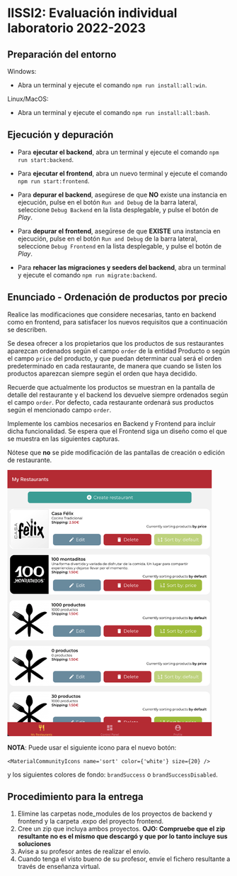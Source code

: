 # IISSI2: Evaluación individual laboratorio 2022-2023

## Preparación del entorno

Windows:

* Abra un terminal y ejecute el comando `npm run install:all:win`.

Linux/MacOS:

* Abra un terminal y ejecute el comando `npm run install:all:bash`.

## Ejecución y depuración

* Para **ejecutar el backend**, abra un terminal y ejecute el comando `npm run start:backend`.

* Para **ejecutar el frontend**, abra un nuevo terminal y ejecute el comando `npm run start:frontend`.

* Para **depurar el backend**, asegúrese de que **NO** existe una instancia en ejecución, pulse en el botón `Run and Debug` de la barra lateral, seleccione `Debug Backend` en la lista desplegable, y pulse el botón de *Play*.

* Para **depurar el frontend**, asegúrese de que **EXISTE** una instancia en ejecución, pulse en el botón `Run and Debug` de la barra lateral, seleccione `Debug Frontend` en la lista desplegable, y pulse el botón de *Play*.

* Para **rehacer las migraciones y seeders del backend**, abra un terminal y ejecute el comando `npm run migrate:backend`.

## Enunciado - Ordenación de productos por precio

Realice las modificaciones que considere necesarias, tanto en backend como en frontend, para satisfacer los nuevos requisitos que a continuación se describen.

Se desea ofrecer a los propietarios que los productos de sus restaurantes aparezcan ordenados según el campo `order` de la entidad Producto o según el campo `price` del producto, y que puedan determinar cual será el orden predeterminado en cada restaurante, de manera que cuando se listen los productos aparezcan siempre según el orden que haya decidido.

Recuerde que actualmente los productos se muestran en la pantalla de detalle del restaurante y el backend los devuelve siempre ordenados según el campo `order`. Por defecto, cada restaurante ordenará sus productos según el mencionado campo `order`.

Implemente los cambios necesarios en Backend y Frontend para incluir dicha funcionalidad. Se espera que el Frontend siga un diseño como el que se muestra en las siguientes capturas.

Nótese que **no** se pide modificación de las pantallas de creación o edición de restaurante.

<img height="600" alt="Aspecto de la pantalla resultante" src="screenshot.png">

**NOTA**: Puede usar el siguiente icono para el nuevo botón:

```JSX
<MaterialCommunityIcons name='sort' color={'white'} size={20} />
```

y los siguientes colores de fondo: `brandSuccess` o `brandSuccessDisabled`.

## Procedimiento para la entrega

1. Elimine las carpetas node_modules de los proyectos de backend y frontend y la carpeta .expo del proyecto frontend.
1. Cree un zip que incluya ambos proyectos. **OJO: Compruebe que el zip resultante no es el mismo que descargó y que por lo tanto incluye sus soluciones**
1. Avise a su profesor antes de realizar el envío.
1. Cuando tenga el visto bueno de su profesor, envíe el fichero resultante a través de enseñanza virtual.